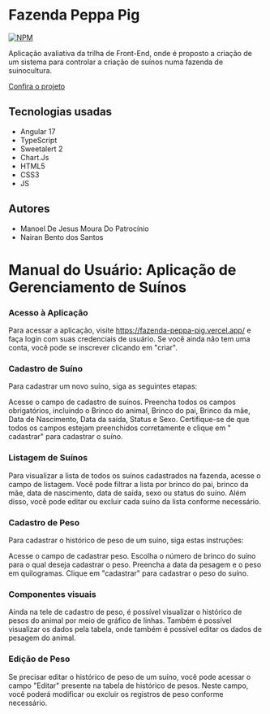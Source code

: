 # Fazenda Peppa Pig


[![NPM](https://img.shields.io/npm/l/react)](https://github.com/ManoelPatrocinio/portifolio/blob/main/LICENSE) 


  Aplicação avaliativa da trilha de Front-End, onde é proposto a criação de um sistema  para controlar a criação de suínos numa fazenda de suinocultura.

[Confira o projeto](https://fazenda-peppa-pig.vercel.app/)



## Tecnologias usadas
  * Angular 17
  * TypeScript
  * Sweetalert 2
  * Chart.Js
  * HTML5 
  * CSS3
  * JS

## Autores 

  * Manoel De Jesus Moura Do Patrocínio
  * Nairan Bento dos Santos




# Manual do Usuário: Aplicação de Gerenciamento de Suínos

### Acesso à Aplicação

Para acessar a aplicação, visite https://fazenda-peppa-pig.vercel.app/ e faça login com suas credenciais de usuário. Se você ainda não tem uma conta, você pode se inscrever clicando em "criar".

### Cadastro de Suíno

Para cadastrar um novo suíno, siga as seguintes etapas:

Acesse o campo de cadastro de suínos.
Preencha todos os campos obrigatórios, incluindo o Brinco do animal, Brinco do pai, Brinco da mãe, Data de Nascimento, Data da saída, Status e Sexo.
Certifique-se de que todos os campos estejam preenchidos corretamente e clique em " cadastrar" para cadastrar o suíno.

### Listagem de Suínos

Para visualizar a lista de todos os suínos cadastrados na fazenda, acesse o campo de listagem. Você pode filtrar a lista por brinco do pai, brinco da mãe, data de nascimento, data de saída, sexo ou status do suíno. Além disso, você pode editar ou excluir cada suíno da lista conforme necessário.

### Cadastro de Peso

Para cadastrar o histórico de peso de um suíno, siga estas instruções:

Acesse o campo de cadastrar  peso.
Escolha o número de brinco do suíno para o qual deseja cadastrar o peso.
Preencha a data da pesagem e o peso em quilogramas.
Clique em "cadastrar" para cadastrar o peso do suíno.


### Componentes visuais 
Ainda na tele de cadastro de peso, é possível visualizar o histórico de pesos do animal por meio de gráfico de linhas. Também é possível visualizar os dados pela tabela, onde também é possível editar os dados de pesagem do animal.  

### Edição de Peso

Se precisar editar o histórico de peso de um suíno, você pode acessar o campo "Editar" presente na tabela de histórico de pesos. Neste campo, você poderá modificar ou excluir os registros de peso conforme necessário.





